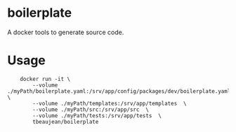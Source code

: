 # boilerplate

A docker tools to generate source code.

# Usage

```
    docker run -it \
        --volume ./myPath/boilerplate.yaml:/srv/app/config/packages/dev/boilerplate.yaml  \
        --volume ./myPath/templates:/srv/app/templates  \
        --volume ./myPath/src:/srv/app/src  \
        --volume ./myPath/tests:/srv/app/tests  \
        tbeaujean/boilerplate
```
